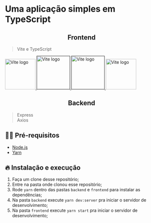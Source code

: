 # Uma aplicação simples em TypeScript 

<div align="center">
  
## Frontend</div>

  
<p align="">
  
 > Vite e TypeScript   
  <a href="https://vitejs.dev" target="_blank" rel="noopener noreferrer">
    <img width="100" src="https://vitejs.dev/logo.svg" alt="Vite logo">
  </a>
  <a href="" >
    <img width="110" src="https://3.bp.blogspot.com/-bNbqH1Ll5BY/XD97Ife_ioI/AAAAAAAA9Mk/ipwUBBWtGgoEUNu7m7AaYGyvw1DxBR97QCLcBGAs/s1600/Fundo%2Btransparente%2B1900x1900.png" alt="Vite logo">
  </a>
  <a href="">
    <img width="110" src="https://3.bp.blogspot.com/-bNbqH1Ll5BY/XD97Ife_ioI/AAAAAAAA9Mk/ipwUBBWtGgoEUNu7m7AaYGyvw1DxBR97QCLcBGAs/s1600/Fundo%2Btransparente%2B1900x1900.png" alt="Vite logo">
</a>
  <a href="https://vitejs.dev" target="_blank" rel="noopener noreferrer">
    <img width="100" src="https://vitejs.dev/logo.svg" alt="Vite logo">
</a>
</p>
  

  
<div align="center">

## Backend</div>

> Express<br>
> Axios
  


## ✋🏻 Pré-requisitos

- [Node.js](https://nodejs.org/en/)
- [Yarn](https://yarnpkg.com/pt-BR/docs/install)

## 🔥 Instalação e execução

1. Faça um clone desse repositório;
2. Entre na pasta onde clonou esse repositório;
3. Rode `yarn` dentro das pastas `backend` e `frontend` para instalar as dependências;
4. Na pasta `backend` execute `yarn dev:server` pra iniciar o servidor de desenvolvimento;
5. Na pasta `frontend` execute `yarn start` pra iniciar o servidor de desenvolvimento;
